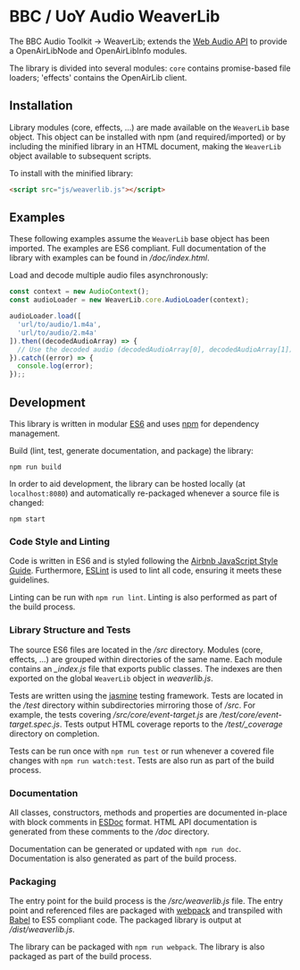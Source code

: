# BBC / UoY Audio WeaverLib
The BBC Audio Toolkit -> WeaverLib; extends the [Web Audio API](http://webaudio.github.io/web-audio-api/) to provide a OpenAirLibNode and OpenAirLibInfo modules.

The library is divided into several modules: `core` contains promise-based file loaders; 'effects' contains the OpenAirLib client.

## Installation
Library modules (core, effects, ...) are made available on the `WeaverLib` base object. This object can be installed with npm (and required/imported) or by including the minified library in an HTML document, making the `WeaverLib` object available to subsequent scripts.

To install with the minified library:
```html
<script src="js/weaverlib.js"></script>
```


## Examples
These following examples assume the `WeaverLib` base object has been imported. The examples are ES6 compliant. Full documentation of the library with examples can be found in */doc/index.html*.

Load and decode multiple audio files asynchronously:

```javascript
const context = new AudioContext();
const audioLoader = new WeaverLib.core.AudioLoader(context);

audioLoader.load([
  'url/to/audio/1.m4a',
  'url/to/audio/2.m4a'
]).then((decodedAudioArray) => {
  // Use the decoded audio (decodedAudioArray[0], decodedAudioArray[1])
}).catch((error) => {
  console.log(error);
});;
```

## Development
This library is written in modular [ES6](http://es6-features.org/) and uses [npm](https://www.npmjs.com/) for dependency management.

Build (lint, test, generate documentation, and package) the library:
```
npm run build
```

In order to aid development, the library can be hosted locally (at `localhost:8080`) and automatically re-packaged whenever a source file is changed:
```
npm start
```

### Code Style and Linting
Code is written in ES6 and is styled following the [Airbnb JavaScript Style Guide](https://github.com/airbnb/javascript). Furthermore, [ESLint](http://eslint.org/) is used to lint all code, ensuring it meets these guidelines.

Linting can be run with `npm run lint`. Linting is also performed as part of the build process.

###  Library Structure and Tests
The source ES6 files are located in the */src* directory. Modules (core, effects, ...) are grouped within directories of the same name. Each module contains an *_index.js* file that exports public classes. The indexes are then exported on the global `WeaverLib` object in *weaverlib.js*.

Tests are written using the [jasmine](https://github.com/jasmine/jasmine) testing framework. Tests are located in the */test* directory within subdirectories mirroring those of */src*. For example, the tests covering */src/core/event-target.js* are */test/core/event-target.spec.js*. Tests output HTML coverage reports to the */test/_coverage* directory on completion.

Tests can be run once with `npm run test` or run whenever a covered file changes with `npm run watch:test`. Tests are also run as part of the build process.

### Documentation
All classes, constructors, methods and properties are documented in-place with block comments in [ESDoc](https://esdoc.org/) format. HTML API documentation is generated from these comments to the */doc* directory.

Documentation can be generated or updated with `npm run doc`. Documentation is also generated as part of the build process.

### Packaging
The entry point for the build process is the */src/weaverlib.js* file. The entry point and referenced files are packaged with [webpack](https://webpack.github.io/) and transpiled with [Babel](https://babeljs.io/) to ES5 compliant code. The packaged library is output at */dist/weaverlib.js*.

The library can be packaged with `npm run webpack`. The library is also packaged as part of the build process.

